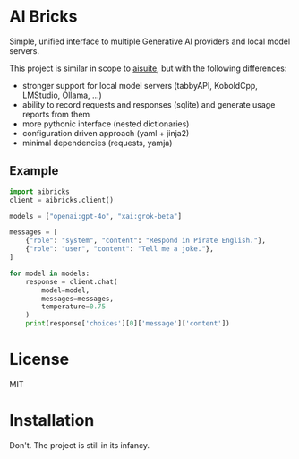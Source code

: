 # AI Bricks

Simple, unified interface to multiple Generative AI providers and local model servers.

This project is similar in scope to [aisuite](https://github.com/andrewyng/aisuite), but with the following differences:

- stronger support for local model servers (tabbyAPI, KoboldCpp, LMStudio, Ollama, ...)
- ability to record requests and responses (sqlite) and generate usage reports from them
- more pythonic interface (nested dictionaries)
- configuration driven approach (yaml + jinja2)
- minimal dependencies (requests, yamja)

## Example

```python
import aibricks
client = aibricks.client()

models = ["openai:gpt-4o", "xai:grok-beta"]

messages = [
    {"role": "system", "content": "Respond in Pirate English."},
    {"role": "user", "content": "Tell me a joke."},
]

for model in models:
    response = client.chat(
        model=model,
        messages=messages,
        temperature=0.75
    )
    print(response['choices'][0]['message']['content'])
```

# License

MIT

# Installation

Don't. The project is still in its infancy.

